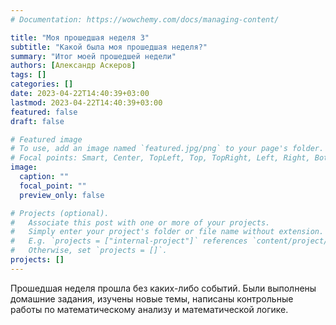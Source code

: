 ```yaml
---
# Documentation: https://wowchemy.com/docs/managing-content/

title: "Моя прошедшая неделя 3"
subtitle: "Какой была моя прошедшая неделя?"
summary: "Итог моей прошедшей недели"
authors: [Александр Аскеров]
tags: []
categories: []
date: 2023-04-22T14:40:39+03:00
lastmod: 2023-04-22T14:40:39+03:00
featured: false
draft: false

# Featured image
# To use, add an image named `featured.jpg/png` to your page's folder.
# Focal points: Smart, Center, TopLeft, Top, TopRight, Left, Right, BottomLeft, Bottom, BottomRight.
image:
  caption: ""
  focal_point: ""
  preview_only: false

# Projects (optional).
#   Associate this post with one or more of your projects.
#   Simply enter your project's folder or file name without extension.
#   E.g. `projects = ["internal-project"]` references `content/project/deep-learning/index.md`.
#   Otherwise, set `projects = []`.
projects: []
---
```


Прошедшая неделя прошла без каких-либо событий. Были выполнены домашние задания, изучены новые темы, написаны контрольные работы по математическому анализу и математической логике.
